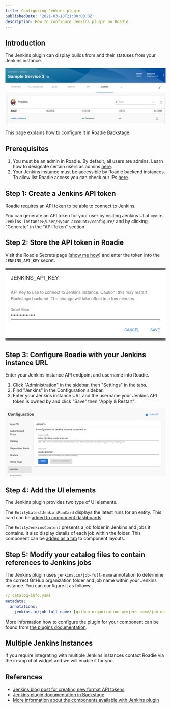 ```yaml
---
title: Configuring Jenkins plugin
publishedDate: '2021-03-18T21:00:00.0Z'
description: How to configure Jenkins plugin on Roadie.
---
```


## Introduction

The Jenkins plugin can display builds from and their statuses from your Jenkins instance.

![Jenkins Overview Content](./jenkins_overview.png)

This page explains how to configure it in Roadie Backstage.

## Prerequisites

1. You must be an admin in Roadie. By default, all users are admins. Learn how to designate certain users as admins [here](/docs/getting-started/getting-started-for-admins/).
2. Your Jenkins instance must be accessible by Roadie backend instances. To allow list Roadie access you can check our IPs [here](/docs/details/allowlisting-roadie-traffic/).  


## Step 1: Create a Jenkins API token

Roadie requires an API token to be able to connect to Jenkins.

You can generate an API token for your user by visiting Jenkins UI at `<your-Jenkins-instance>/user/<your-account>/configure/` and by clicking "Generate" in the "API Token" section.

## Step 2: Store the API token in Roadie

Visit the Roadie Secrets page ([show me how](/docs/details/setting-secrets/)) and enter the token into the `JENKINS_API_KEY` secret.

![Set jenkins-api-key via UI](./jenkins_secret.png)


## Step 3: Configure Roadie with your Jenkins instance URL

Enter your Jenkins instance API endpoint and username into Roadie.

1. Click "Administration" in the sidebar, then "Settings" in the tabs.
2. Find "Jenkins" in the Configuration sidebar.
3. Enter your Jenkins instance URL and the username your Jenkins API token is owned by and click "Save" then "Apply & Restart".

![Set Jenkins Config](./jenkins_settings.png)


## Step 4: Add the UI elements

The Jenkins plugin provides two type of UI elements.


The `EntityLatestJenkinsRunCard` displays the latest runs for an entity.
This card can be [added to component dashboards](/docs/getting-started/updating-the-ui/#updating-dashboards).


The `EntityJenkinsContent` presents a job folder in Jenkins and jobs it contains. It also display details of each job within the folder.
This component can be [added as a tab](/docs/getting-started/updating-the-ui#updating-tabs) to component layouts.


## Step 5: Modify your catalog files to contain references to Jenkins jobs

The Jenkins plugin uses `jenkins.io/job-full-name` annotation to determine the correct GitHub organization folder and job name within your Jenkins instance.
You can configure it as follows:

```yaml
// catalog-info.yaml
metadata:
  annotations:
    jenkins.io/job-full-name: [github-organization-project-name/job-name]

```

More information how to configure the plugin for your component can be found from [the plugins documentation](/backstage/plugins/jenkins/).


## Multiple Jenkins Instances

If you require integrating with multiple Jenkins instances contact Roadie via the in-app chat widget and we will enable it for you.

## References

- [Jenkins blog post for creating new format API tokens](https://www.jenkins.io/blog/2018/07/02/new-api-token-system/#new-approach)
- [Jenkins plugin documentation in Backstage](https://github.com/backstage/backstage/tree/master/plugins/jenkins-backend#defaultjenkinsinfoprovider)
- [More information about the components available with Jenkins plugin](https://github.com/backstage/backstage/tree/master/plugins/jenkins)
